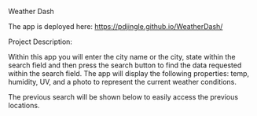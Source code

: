 Weather Dash 

The app is deployed here: https://pdjingle.github.io/WeatherDash/

Project Description: 

Within this app you will enter the city name or the city, state within the search field and then press the search button to find 
the data requested within the search field. The app will display the following properties: temp, humidity, UV, and a photo to represent the 
current weather conditions. 

The previous search will be shown below to easily access the previous locations. 